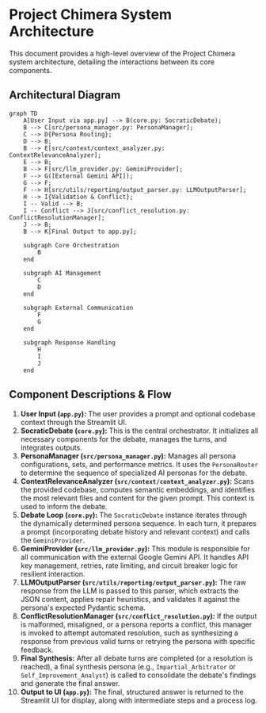 # Project Chimera System Architecture

This document provides a high-level overview of the Project Chimera system architecture, detailing the interactions between its core components.

## Architectural Diagram

```mermaid
graph TD
    A[User Input via app.py] --> B(core.py: SocraticDebate);
    B --> C[src/persona_manager.py: PersonaManager];
    C --> D{Persona Routing};
    D --> B;
    B --> E[src/context/context_analyzer.py: ContextRelevanceAnalyzer];
    E --> B;
    B --> F[src/llm_provider.py: GeminiProvider];
    F --> G([External Gemini API]);
    G --> F;
    F --> H[src/utils/reporting/output_parser.py: LLMOutputParser];
    H --> I{Validation & Conflict};
    I -- Valid --> B;
    I -- Conflict --> J[src/conflict_resolution.py: ConflictResolutionManager];
    J --> B;
    B --> K[Final Output to app.py];

    subgraph Core Orchestration
        B
    end

    subgraph AI Management
        C
        D
    end

    subgraph External Communication
        F
        G
    end

    subgraph Response Handling
        H
        I
        J
    end
```

## Component Descriptions & Flow

1.  **User Input (`app.py`):** The user provides a prompt and optional codebase context through the Streamlit UI.
2.  **SocraticDebate (`core.py`):** This is the central orchestrator. It initializes all necessary components for the debate, manages the turns, and integrates outputs.
3.  **PersonaManager (`src/persona_manager.py`):** Manages all persona configurations, sets, and performance metrics. It uses the `PersonaRouter` to determine the sequence of specialized AI personas for the debate.
4.  **ContextRelevanceAnalyzer (`src/context/context_analyzer.py`):** Scans the provided codebase, computes semantic embeddings, and identifies the most relevant files and content for the given prompt. This context is used to inform the debate.
5.  **Debate Loop (`core.py`):** The `SocraticDebate` instance iterates through the dynamically determined persona sequence. In each turn, it prepares a prompt (incorporating debate history and relevant context) and calls the `GeminiProvider`.
6.  **GeminiProvider (`src/llm_provider.py`):** This module is responsible for all communication with the external Google Gemini API. It handles API key management, retries, rate limiting, and circuit breaker logic for resilient interaction.
7.  **LLMOutputParser (`src/utils/reporting/output_parser.py`):** The raw response from the LLM is passed to this parser, which extracts the JSON content, applies repair heuristics, and validates it against the persona's expected Pydantic schema.
8.  **ConflictResolutionManager (`src/conflict_resolution.py`):** If the output is malformed, misaligned, or a persona reports a conflict, this manager is invoked to attempt automated resolution, such as synthesizing a response from previous valid turns or retrying the persona with specific feedback.
9.  **Final Synthesis:** After all debate turns are completed (or a resolution is reached), a final synthesis persona (e.g., `Impartial_Arbitrator` or `Self_Improvement_Analyst`) is called to consolidate the debate's findings and generate the final answer.
10. **Output to UI (`app.py`):** The final, structured answer is returned to the Streamlit UI for display, along with intermediate steps and a process log.
